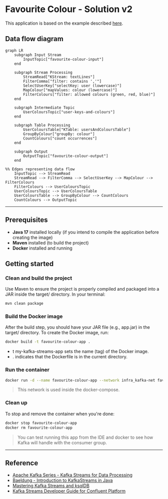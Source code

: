 # **Favourite Colour - Solution v2**

This application is based on the example described [here](https://www.udemy.com/course/kafka-streams/).

## Data flow diagram

```mermaid
graph LR
    subgraph Input Stream
        InputTopic["favourite-colour-input"]
    end

    subgraph Stream Processing
        StreamRead["KStream: textLines"]
        FilterComma["filter: contains ','"]
        SelectUserKey["selectKey: user (lowercase)"]
        MapColour["mapValues: colour (lowercase)"]
        FilterColours["filter: allowed colours (green, red, blue)"]
    end

    subgraph Intermediate Topic
        UserColoursTopic["user-keys-and-colours"]
    end

    subgraph Table Processing
        UserColoursTable["KTable: usersAndColoursTable"]
        GroupByColour["groupBy: colour"]
        CountColours["count occurrences"]
    end

    subgraph Output
        OutputTopic["favourite-colour-output"]
    end

%% Edges representing data flow
    InputTopic --> StreamRead
    StreamRead --> FilterComma --> SelectUserKey --> MapColour --> FilterColours
    FilterColours --> UserColoursTopic
    UserColoursTopic --> UserColoursTable
    UserColoursTable --> GroupByColour --> CountColours
    CountColours --> OutputTopic

```

--- 

## Prerequisites

- **Java 17** installed locally (if you intend to compile the application before creating the image)
- **Maven** installed (to build the project)
- **Docker** installed and running

## Getting started

### Clean and build the project
Use Maven to ensure the project is properly compiled and packaged into a JAR inside the target/ directory. In your terminal:

```bash
mvn clean package
```
### Build the Docker image
After the build step, you should have your JAR file (e.g., app.jar) in the target/ directory. To create the Docker image, run:

```bash
docker build -t favourite-colour-app .
```
- t my-kafka-streams-app sets the name (tag) of the Docker image.
- . indicates that the Dockerfile is in the current directory.

### Run the container

```bash
docker run -d --name favourite-colour-app --network infra_kafka-net favourite-colour-app
```
> This network is used inside the docker-compose.

### Clean up

To stop and remove the container when you're done:

```bash
docker stop favourite-colour-app
docker rm favourite-colour-app
```

> You can test running this app from the IDE and docker to see how Kafka will handle with the consumer group.

---

## Reference

- [Apache Kafka Series - Kafka Streams for Data Processing](https://www.udemy.com/course/kafka-streams)
- [Baeldung - Introduction to KafkaStreams in Java](https://www.baeldung.com/java-kafka-streams)
- [Mastering Kafka Streams and ksqlDB](https://learning.oreilly.com/library/view/mastering-kafka-streams/9781492062486/ch07.html)
- [Kafka Streams Developer Guide for Confluent Platform](https://docs.confluent.io/platform/current/streams/developer-guide/overview.html)